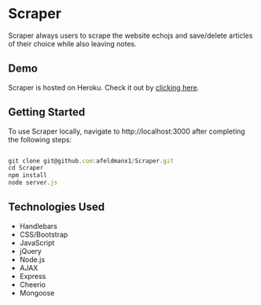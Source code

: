 # Scraper

Scraper always users to scrape the website echojs and save/delete articles of their choice while also leaving notes.

## Demo

Scraper is hosted on Heroku. Check it out by [clicking here](https://mighty-brushlands-63657.herokuapp.com/).

## Getting Started

To use Scraper locally, navigate to http://localhost:3000 after completing the following steps:

```js

git clone git@github.com:afeldmanx1/Scraper.git
cd Scraper
npm install
node server.js

```

## Technologies Used

* Handlebars
* CSS/Bootstrap
* JavaScript
* jQuery
* Node.js
* AJAX
* Express
* Cheerio
* Mongoose
